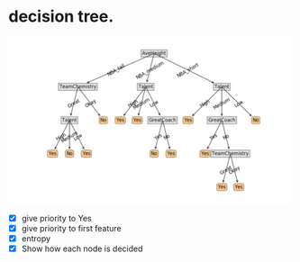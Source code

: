 # decision tree.
![img](figure_2.png)  
- [x] give priority to Yes
- [x] give priority to first feature
- [x] entropy
- [x] Show how each node is decided 
